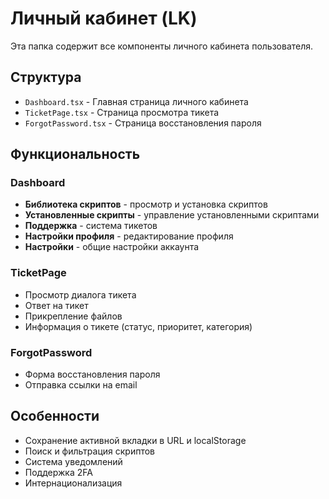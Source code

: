 # Личный кабинет (LK)

Эта папка содержит все компоненты личного кабинета пользователя.

## Структура

- `Dashboard.tsx` - Главная страница личного кабинета
- `TicketPage.tsx` - Страница просмотра тикета
- `ForgotPassword.tsx` - Страница восстановления пароля

## Функциональность

### Dashboard
- **Библиотека скриптов** - просмотр и установка скриптов
- **Установленные скрипты** - управление установленными скриптами
- **Поддержка** - система тикетов
- **Настройки профиля** - редактирование профиля
- **Настройки** - общие настройки аккаунта

### TicketPage
- Просмотр диалога тикета
- Ответ на тикет
- Прикрепление файлов
- Информация о тикете (статус, приоритет, категория)

### ForgotPassword
- Форма восстановления пароля
- Отправка ссылки на email

## Особенности

- Сохранение активной вкладки в URL и localStorage
- Поиск и фильтрация скриптов
- Система уведомлений
- Поддержка 2FA
- Интернационализация
